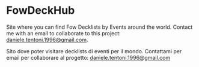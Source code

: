 # FowDeckHub
Site where you can find Fow Decklists by Events around the world.
Contact me with an email to collaborate to this project: daniele.tentoni.1996@gmail.com.

Sito dove poter visitare decklists di eventi per il mondo.
Contattami per email per collaborare al progetto: daniele.tentoni.1996@gmail.com

